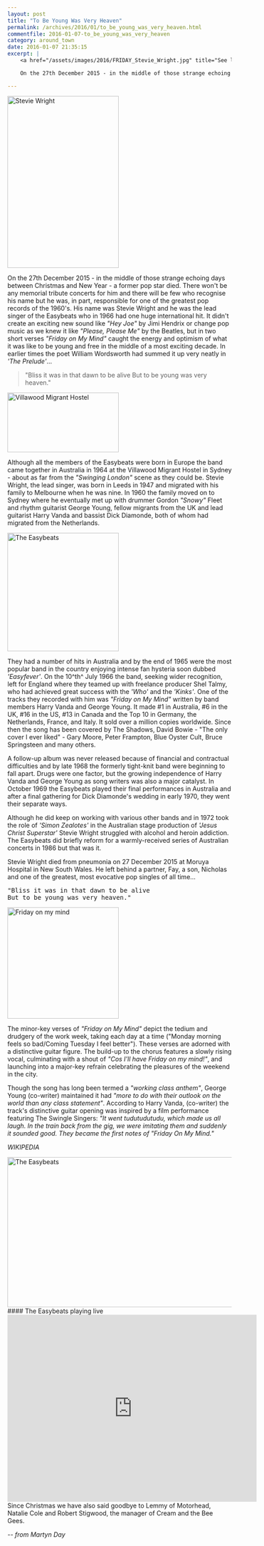 ```yaml
---
layout: post
title: "To Be Young Was Very Heaven"
permalink: /archives/2016/01/to_be_young_was_very_heaven.html
commentfile: 2016-01-07-to_be_young_was_very_heaven
category: around_town
date: 2016-01-07 21:35:15
excerpt: |
    <a href="/assets/images/2016/FRIDAY_Stevie_Wright.jpg" title="See larger version of - Stevie Wright"><img src="/assets/images/2016/FRIDAY_Stevie_Wright_thumb.jpg" width="150" height="232" alt="Stevie Wright" class="photo right" /></a>

    On the 27th December 2015 - in the middle of those strange echoing days between Christmas and New Year - a former pop star died. There won't be any memorial tribute concerts for him and there will be few who recognise his name but he was, in part, responsible for one of the greatest pop records of the 1960's.

---
```


<a href="/assets/images/2016/FRIDAY_Stevie_Wright.jpg" title="See larger version of - Stevie Wright"><img src="/assets/images/2016/FRIDAY_Stevie_Wright_thumb.jpg" width="250" height="386" alt="Stevie Wright" class="photo right" /></a>

On the 27th December 2015 - in the middle of those strange echoing days between Christmas and New Year - a former pop star died. There won't be any memorial tribute concerts for him and there will be few who recognise his name but he was, in part, responsible for one of the greatest pop records of the 1960's. His name was Stevie Wright and he was the lead singer of the Easybeats who in 1966 had one huge international hit. It didn't create an exciting new sound like <em>"Hey Joe"</em> by Jimi Hendrix or change pop music as we knew it like <em>"Please, Please Me"</em> by the Beatles, but in two short verses <em>"Friday on My Mind"</em> caught the energy and optimism of what it was like to be young and free in the middle of a most exciting decade. In earlier times the poet William Wordsworth had summed it up very neatly in <em>'The Prelude'</em>...

> "Bliss it was in that dawn to be alive But to be young was very heaven."

<a href="/assets/images/2016/FRIDAY_Villawood_Migrant_Hostel.jpg" title="See larger version of - Villawood Migrant Hostel"><img src="/assets/images/2016/FRIDAY_Villawood_Migrant_Hostel_thumb.jpg" width="250" height="134" alt="Villawood Migrant Hostel" class="photo right" /></a>

Although all the members of the Easybeats were born in Europe the band came together in Australia in 1964 at the Villawood Migrant Hostel in Sydney - about as far from the <em>"Swinging London"</em> scene as they could be. Stevie Wright, the lead singer, was born in Leeds in 1947 and migrated with his family to Melbourne when he was nine. In 1960 the family moved on to Sydney where he eventually met up with drummer Gordon <em>"Snowy"</em> Fleet and rhythm guitarist George Young, fellow migrants from the UK and lead guitarist Harry Vanda and bassist Dick Diamonde, both of whom had migrated from the Netherlands.

<a href="/assets/images/2016/FRIDAY_the_easybeats.jpg" title="See larger version of - The Easybeats"><img src="/assets/images/2016/FRIDAY_the_easybeats_thumb.jpg" width="250" height="266" alt="The Easybeats" class="photo right" /></a>

They had a number of hits in Australia and by the end of 1965 were the most popular band in the country enjoying intense fan hysteria soon dubbed <em>'Easyfever'</em>. On the 10^th^ July 1966 the band, seeking wider recognition, left for England where they teamed up with freelance producer Shel Talmy, who had achieved great success with the <em>'Who'</em> and the <em>'Kinks'</em>. One of the tracks they recorded with him was <em>"Friday on My Mind"</em> written by band members Harry Vanda and George Young. It made \#1 in Australia, \#6 in the UK, \#16 in the US, \#13 in Canada and the Top 10 in Germany, the Netherlands, France, and Italy. It sold over a million copies worldwide. Since then the song has been covered by The Shadows, David Bowie - "The only cover I ever liked" - Gary Moore, Peter Frampton, Blue Oyster Cult, Bruce Springsteen and many others.

A follow-up album was never released because of financial and contractual difficulties and by late 1968 the formerly tight-knit band were beginning to fall apart. Drugs were one factor, but the growing independence of Harry Vanda and George Young as song writers was also a major catalyst. In October 1969 the Easybeats played their final performances in Australia and after a final gathering for Dick Diamonde's wedding in early 1970, they went their separate ways.

Although he did keep on working with various other bands and in 1972 took the role of <em>'Simon Zealotes'</em> in the Australian stage production of <em>'Jesus Christ Superstar'</em> Stevie Wright struggled with alcohol and heroin addiction. The Easybeats did briefly reform for a warmly-received series of Australian concerts in 1986 but that was it.

Stevie Wright died from pneumonia on 27 December 2015 at Moruya Hospital in New South Wales. He left behind a partner, Fay, a son, Nicholas and one of the greatest, most evocative pop singles of all time...

<pre markdown="1" class="poem">
"Bliss it was in that dawn to be alive
But to be young was very heaven."
</pre>

<div markdown="1" class="box">
<a href="/assets/images/2016/FRIDAY_Friday_on_my_mind.jpg" title="See larger version of - Friday on my mind"><img src="/assets/images/2016/FRIDAY_Friday_on_my_mind_thumb.jpg" width="250" height="250" alt="Friday on my mind" class="photo left" /></a>

The minor-key verses of <em>"Friday on My Mind"</em> depict the tedium and drudgery of the work week, taking each day at a time ("Monday morning feels so bad/Coming Tuesday I feel better"). These verses are adorned with a distinctive guitar figure. The build-up to the chorus features a slowly rising vocal, culminating with a shout of <em>"Cos I'll have Friday on my mind!"</em>, and launching into a major-key refrain celebrating the pleasures of the weekend in the city.

Though the song has long been termed a <em>"working class anthem"</em>, George Young (co-writer) maintained it had <em>"more to do with their outlook on the world than any class statement"</em>. According to Harry Vanda, (co-writer) the track's distinctive guitar opening was inspired by a film performance featuring The Swingle Singers: <em>"It went tudutudutudu, which made us all laugh. In the train back from the gig, we were imitating them and suddenly it sounded good. They became the first notes of "Friday On My Mind."</em>

<cite>WIKIPEDIA</cite>

</div>
<a href="/assets/images/2016/FRIDAY_The_Easybeats_2.jpg" title="See larger version of - The Easybeats"><img src="/assets/images/2016/FRIDAY_The_Easybeats_2_thumb.jpg" width="600" height="337" alt="The Easybeats" class="photo right" /></a>

<div markdown="1" class="box">
#### The Easybeats playing live

<iframe width="560" height="420" src="https://www.youtube-nocookie.com/embed/3iW2_Ec3uEU?rel=0" frameborder="0" allowfullscreen>
</iframe>
</div>
Since Christmas we have also said goodbye to Lemmy of Motorhead, Natalie Cole and Robert Stigwood, the manager of Cream and the Bee Gees.

<cite>-- from Martyn Day</cite>
